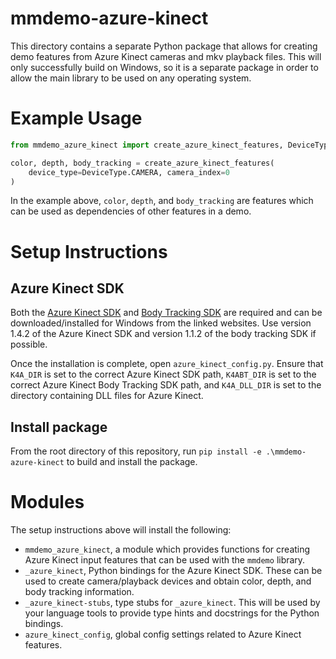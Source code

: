 # mmdemo-azure-kinect

This directory contains a separate Python package that allows for creating demo features from Azure Kinect cameras and mkv playback files. This will only successfully build on Windows, so it is a separate package in order to allow the main library to be used on any operating system.

# Example Usage
```python
from mmdemo_azure_kinect import create_azure_kinect_features, DeviceType

color, depth, body_tracking = create_azure_kinect_features(
    device_type=DeviceType.CAMERA, camera_index=0
)
```
In the example above, `color`, `depth`, and `body_tracking` are features which can be used as dependencies of other features in a demo.

# Setup Instructions

## Azure Kinect SDK

Both the [Azure Kinect SDK](https://github.com/microsoft/Azure-Kinect-Sensor-SDK/blob/develop/docs/usage.md#installation) and [Body Tracking SDK](https://www.microsoft.com/en-us/download/details.aspx?id=104221) are required and can be downloaded/installed for Windows from the linked websites. Use version 1.4.2 of the Azure Kinect SDK and version 1.1.2 of the body tracking SDK if possible.

Once the installation is complete, open `azure_kinect_config.py`. Ensure that `K4A_DIR` is set to the correct Azure Kinect SDK path, `K4ABT_DIR` is set to the correct Azure Kinect Body Tracking SDK path, and `K4A_DLL_DIR` is set to the directory containing DLL files for Azure Kinect.

## Install package

From the root directory of this repository, run `pip install -e .\mmdemo-azure-kinect` to build and install the package.

# Modules

The setup instructions above will install the following:
- `mmdemo_azure_kinect`, a module which provides functions for creating Azure Kinect input features that can be used with the `mmdemo` library.
- `_azure_kinect`, Python bindings for the Azure Kinect SDK. These can be used to create camera/playback devices and obtain color, depth, and body tracking information.
- `_azure_kinect-stubs`, type stubs for `_azure_kinect`. This will be used by your language tools to provide type hints and docstrings for the Python bindings.
- `azure_kinect_config`, global config settings related to Azure Kinect features.


